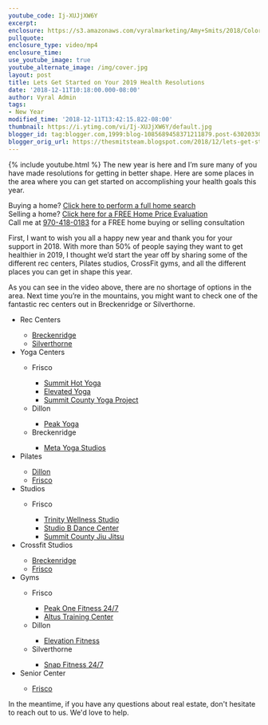 ```yaml
---
youtube_code: Ij-XUJjXW6Y
excerpt:
enclosure: https://s3.amazonaws.com/vyralmarketing/Amy+Smits/2018/Colorado+Resorts+Real+Estate+Agent-+fitness.mp4
pullquote:
enclosure_type: video/mp4
enclosure_time:
use_youtube_image: true
youtube_alternate_image: /img/cover.jpg
layout: post
title: Lets Get Started on Your 2019 Health Resolutions
date: '2018-12-11T10:18:00.000-08:00'
author: Vyral Admin
tags:
- New Year
modified_time: '2018-12-11T13:42:15.822-08:00'
thumbnail: https://i.ytimg.com/vi/Ij-XUJjXW6Y/default.jpg
blogger_id: tag:blogger.com,1999:blog-1085689458371211879.post-6302033004046971231
blogger_orig_url: https://thesmitsteam.blogspot.com/2018/12/lets-get-started-on-your-2019-health.html
---
```

{% include youtube.html %}
The new year is here and I’m sure many of you have made resolutions for getting in better shape. Here are some places in the area where you can get started on accomplishing your health goals this year.

<div class="post-cta">
Buying a home? <a href="http://www.vailsummithomesearch.com/" target="_blank">Click here to perform a full home search</a><br>
Selling a home? <a href="http://www.vailsummithomesearch.com/homevalue/value" target="_blank">Click here for a FREE Home Price Evaluation</a><br>
Call me at <a href="tel:1-970-418-0183">970-418-0183</a> for a FREE home buying or selling consultation
</div>

First, I want to wish you all a happy new year and thank you for your support in 2018. With more than 50% of people saying they want to get healthier in 2019, I thought we’d start the year off by sharing some of the different rec centers, Pilates studios, CrossFit gyms, and all the different places you can get in shape this year.

As you can see in the video above, there are no shortage of options in the area. Next time you’re in the mountains, you might want to check one of the fantastic rec centers out in Breckenridge or Silverthorne.

<ul>
<li>Rec Centers</li>
<ul>
<li><a href="https://www.breckenridgerecreation.com/locations/breckenridge-recreation-center/recreation-center-admissions-passes-memberships" target="_blank">Breckenridge</a></li>
<li><a href="https://www.silverthorne.org/town-services/recreation/recreation-center/prices-hours-location" target="_blank">Silverthorn<span id="goog_1227529868"></span><span id="goog_1227529869"></span>e</a></li>
</ul>
<li>Yoga Centers</li>
<ul>
<li>Frisco</li>
<ul>
<li><a href="https://summithotyoga.com/" target="_blank">Summit Hot Yoga</a></li>
<li><a href="https://elevatedyogacolorado.com/" target="_blank">Elevated Yoga</a></li>
<li><a href="https://www.summitcountyyogaproject.com/" target="_blank">Summit County Yoga Project</a></li>
</ul>
<li>Dillon</li>
<ul>
<li><a href="https://www.peakyogastudio.com/" target="_blank">Peak Yoga</a></li>
</ul>
<li>Breckenridge</li>
<ul>
<li><a href="https://www.metayogastudios.com/" target="_blank">Meta Yoga Studios</a></li>
</ul>
</ul>
<li>Pilates</li>
<ul>
<li><a href="http://bodyessentialspilates.com/" target="_blank">Dillon</a></li>
<li><a href="http://www.trinitywellnessfrisco.com/" target="_blank">Frisco</a></li>
</ul>
<li>Studios</li>
<ul>
<li>Frisco</li>
<ul>
<li><a href="http://www.trinitywellnessfrisco.com/" target="_blank">Trinity Wellness Studio</a></li>
<li><a href="http://www.studiobsummit.com/" target="_blank">Studio B Dance Center</a></li>
<li><a href="https://summitcobjj.com/" target="_blank">Summit County Jiu Jitsu</a></li>
</ul>
</ul>
<li>Crossfit Studios</li>
<ul>
<li><a href="https://crossfitbreckenridge.com/" target="_blank">Breckenridge</a></li>
<li><a href="http://www.crossfitlowoxygen.com/" target="_blank">Frisco</a></li>
</ul>
<li>Gyms</li>
<ul>
<li>Frisco</li>
<ul>
<li><a href="https://www.peakonefitness.com/" target="_blank">Peak One Fitness 24/7</a></li>
<li><a href="https://www.altustrainingcenter.com/" target="_blank">Altus Training Center</a></li>
</ul>
<li>Dillon</li>
<ul>
<li><a href="http://www.elevationfitnesscolorado.com/gym/index.php" target="_blank">Elevation Fitness</a></li>
</ul>
<li>Silverthorne</li>
<ul>
<li><a href="https://www.snapfitness.com/us/gyms/silverthorne-co/" target="_blank">Snap Fitness 24/7</a></li>
</ul>
</ul>
<li>Senior Center</li>
<ul>
<li><a href="http://www.co.summit.co.us/93/Community-Senior-Center" target="_blank">Frisco</a></li>
</ul>
</ul>

In the meantime, if you have any questions about real estate, don't hesitate to reach out to us. We'd love to help.
